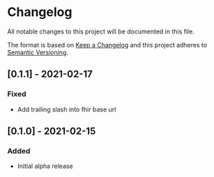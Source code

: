 # Changelog
All notable changes to this project will be documented in this file.

The format is based on [Keep a Changelog](http://keepachangelog.com/en/1.0.0/)
and this project adheres to [Semantic Versioning](http://semver.org/spec/v2.0.0.html).


## [0.1.1] - 2021-02-17
### Fixed
- Add trailing slash into fhir base url


## [0.1.0] - 2021-02-15
### Added
- Initial alpha release
